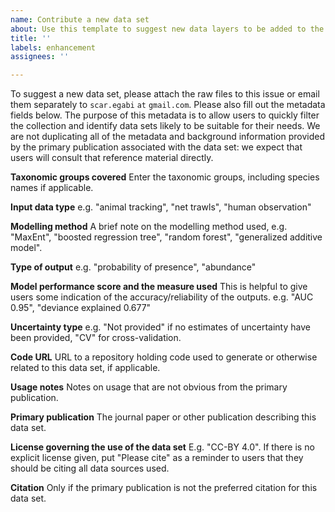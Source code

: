 ```yaml
---
name: Contribute a new data set
about: Use this template to suggest new data layers to be added to the repository.
title: ''
labels: enhancement
assignees: ''

---
```


To suggest a new data set, please attach the raw files to this issue or email them separately to `scar.egabi` `at` `gmail.com`. Please also fill out the metadata fields below. The purpose of this metadata is to allow users to quickly filter the collection and identify data sets likely to be suitable for their needs. We are not duplicating all of the metadata and background information provided by the primary publication associated with the data set: we expect that users will consult that reference material directly.

**Taxonomic groups covered**
Enter the taxonomic groups, including species names if applicable.

**Input data type**
e.g. "animal tracking", "net trawls", "human observation"

**Modelling method**
A brief note on the modelling method used, e.g. "MaxEnt", "boosted regression tree", "random forest", "generalized additive model".

**Type of output**
e.g. "probability of presence", "abundance"

**Model performance score and the measure used**
This is helpful to give users some indication of the accuracy/reliability of the outputs. e.g. "AUC 0.95", "deviance explained 0.677"

**Uncertainty type**
e.g. "Not provided" if no estimates of uncertainty have been provided, "CV" for cross-validation.

**Code URL**
URL to a repository holding code used to generate or otherwise related to this data set, if applicable.

**Usage notes**
Notes on usage that are not obvious from the primary publication.

**Primary publication**
The journal paper or other publication describing this data set.

**License governing the use of the data set**
E.g. "CC-BY 4.0". If there is no explicit license given, put "Please cite" as a reminder to users that they should be citing all data sources used.

**Citation**
Only if the primary publication is not the preferred citation for this data set.
